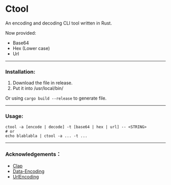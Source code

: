 # Ctool
An encoding and decoding CLI tool written in Rust.

Now provided:
- Base64
- Hex (Lower case)
- Url

---
### Installation:
1. Download the file in release.
2. Put it into /usr/local/bin/

Or using `cargo build --release` to generate file.

---
### Usage:
```
ctool -a [encode | decode] -t [base64 | hex | url] -- <STRING>
# or
echo blablabla | ctool -a ... -t ...
```

---
### Acknowledgements：
- [Clap](https://github.com/clap-rs/clap)
- [Data-Encoding](https://github.com/ia0/data-encoding)
- [UrlEncoding](https://github.com/bt/rust_urlencoding)
